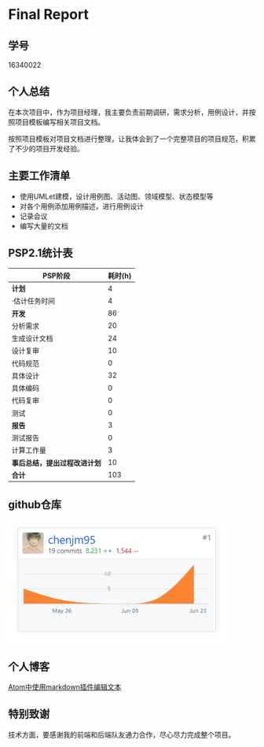 # Final Report

## 学号
16340022

## 个人总结

在本次项目中，作为项目经理，我主要负责前期调研，需求分析，用例设计，并按照项目模板编写相关项目文档。

按照项目模板对项目文档进行整理，让我体会到了一个完整项目的项目规范，积累了不少的项目开发经验。


## 主要工作清单
* 使用UMLet建模，设计用例图、活动图、领域模型、状态模型等
* 对各个用例添加用例描述，进行用例设计
* 记录会议
* 编写大量的文档

## PSP2.1统计表
| PSP阶段                        | 耗时(h) |
| ------------------------------ | ------- |
| **计划**                       | 4       |
| ·估计任务时间                  | 4       |
| **开发**                       | 86      |
| 分析需求                       | 20      |
| 生成设计文档                   | 24      |
| 设计复审                       | 10      |
| 代码规范                       | 0       |
| 具体设计                       | 32      |
| 具体编码                       | 0       |
| 代码复审                       | 0       |
| 测试                           | 0       |
| **报告**                       | 3       |
| 测试报告                       | 0       |
| 计算工作量                     | 3       |
| **事后总结，提出过程改进计划** | 10      |
| **合计**                       | 103    |

## github仓库

![git统计](git统计.png)

## 个人博客
[Atom中使用markdown插件编辑文本](16340022-Work-Report.md)

## 特别致谢
技术方面，要感谢我的前端和后端队友通力合作，尽心尽力完成整个项目。
